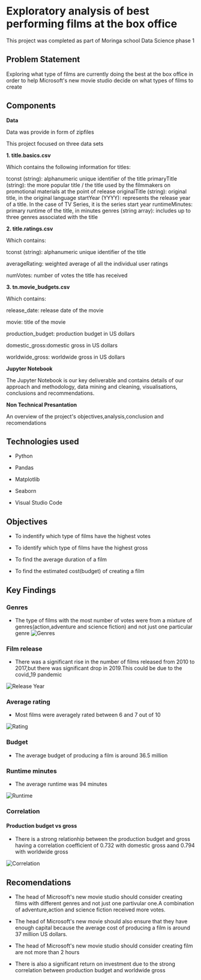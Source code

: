 # Exploratory analysis of best performing films at the box office
This project was completed as part of Moringa school Data Science phase 1

## Problem Statement
Exploring what type of films are currently doing the best at the box office in order to help Microsoft's new movie studio decide on what types of films to create

## Components
__Data__

Data was provide in form of zipfiles 


This project focused on three data sets

__1. title.basics.csv__

Which contains the following information for titles:

tconst (string): alphanumeric unique identifier of the title
primaryTitle (string): the more popular title / the title used by the filmmakers on promotional materials at the point of release
originalTitle (string): original title, in the original language
startYear (YYYY): represents the release year of a title. In the case of TV Series, it is the series start year
runtimeMinutes: primary runtime of the title, in minutes
genres (string array): includes up to three genres associated with the title

__2. title.ratings.csv__

 Which contains:

 tconst (string): alphanumeric unique identifier of the title

 averageRating: weighted average of all the individual user ratings

 numVotes: number of votes the title has received

__3. tn.movie_budgets.csv__

  Which contains:

  release_date: release date of the movie
  
  movie: title of the movie
  
  production_budget: production budget in US dollars
  
  domestic_gross:domestic gross in US dollars
  
  worldwide_gross: worldwide gross in US dollars

__Jupyter Notebook__

The Jupyter Notebook is our key deliverable and contains details of our approach and methodology, data mining and cleaning, visualisations, conclusions and recommendations.

__Non Technical Presantation__

An overview of the project's objectives,analysis,conclusion and recomendations

## Technologies used

* Python

* Pandas

* Matplotlib

* Seaborn

* Visual Studio Code


## Objectives

* To indentify which type of films have the highest votes

* To identify which type of films have the highest gross

* To find the average duration of a film

* To find the estimated cost(budget) of creating a film

## Key Findings

### Genres
* The type of films with the most number of votes were from a mixture of genres(action,adventure and science fiction) and not just one particular genre
![Genres](https://github.com/E-Juliet/Project-Phase-1/blob/main/Genres.png)

### Film release
* There was a significant rise in the number of films released from 2010 to 2017,but there was significant drop in 2019.This could be due to the covid_19 pandemic

![Release Year](https://github.com/E-Juliet/Project-Phase-1/blob/main/released%20films%20per%20year.png)

### Average rating
* Most films were averagely rated between 6 and 7 out of 10

![Rating](https://github.com/E-Juliet/Project-Phase-1/blob/main/averagerating.png)

### Budget
* The average budget of producing a film is around 36.5 million

### Runtime minutes
* The average runtime was 94 minutes

![Runtime](https://github.com/E-Juliet/Project-Phase-1/blob/main/runtime.png)

### Correlation 
#### Production budget vs gross
* There is a strong relationhip between the production budget and gross having a correlation coefficient of 0.732 with domestic gross aand 0.794 with worldwide gross

![Correlation](https://github.com/E-Juliet/Project-Phase-1/blob/main/production%20and%20gross.png)

## Recomendations
* The head of Microsoft's new movie studio should consider creating films with different genres and not just one partivular one.A combination of adventure,action and science fiction received more votes.

* The head of Microsoft's new movie should also ensure that they have enough capital because the average cost of producing a film is around 37 million US dollars.

* The head of Microsoft's new movie studio should consider creating film are not more than 2 hours

* There is also a significant return on investment due to the strong correlation between production budget and worldwide gross 







